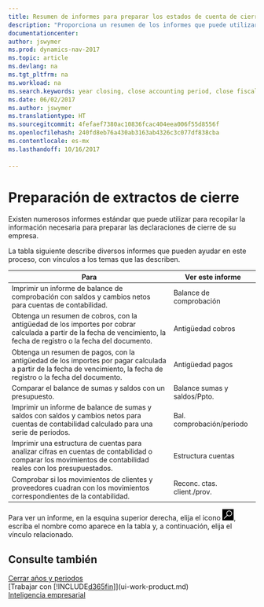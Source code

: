 ```yaml
---
title: Resumen de informes para preparar los estados de cuenta de cierre
description: "Proporciona un resumen de los informes que puede utilizar para recopilar la información necesaria para preparar los extractos de cierre de su empresa cuando cierre el ejercicio."
documentationcenter: 
author: jswymer
ms.prod: dynamics-nav-2017
ms.topic: article
ms.devlang: na
ms.tgt_pltfrm: na
ms.workload: na
ms.search.keywords: year closing, close accounting period, close fiscal year, aging, creditor payments, vendor payments, assets, liabilities, equity, analysis, reporting, financial report, business intelligence, BI, Power Bi, KPI
ms.date: 06/02/2017
ms.author: jswymer
ms.translationtype: HT
ms.sourcegitcommit: 4fefaef7380ac10836fcac404eea006f55d8556f
ms.openlocfilehash: 240fd8eb76a430ab3163ab4326c3c077df838cba
ms.contentlocale: es-mx
ms.lasthandoff: 10/16/2017

---
```

# <a name="preparing-closing-statements"></a>Preparación de extractos de cierre
Existen numerosos informes estándar que puede utilizar para recopilar la información necesaria para preparar las declaraciones de cierre de su empresa.

La tabla siguiente describe diversos informes que pueden ayudar en este proceso, con vínculos a los temas que las describen.

| Para | Ver este informe |
| --- | --- |
| Imprimir un informe de balance de comprobación con saldos y cambios netos para cuentas de contabilidad. |Balance de comprobación |
| Obtenga un resumen de cobros, con la antigüedad de los importes por cobrar calculada a partir de la fecha de vencimiento, la fecha de registro o la fecha del documento. |Antigüedad cobros |
| Obtenga un resumen de pagos, con la antigüedad de los importes por pagar calculada a partir de la fecha de vencimiento, la fecha de registro o la fecha del documento. |Antigüedad pagos |
| Comparar el balance de sumas y saldos con un presupuesto. |Balance sumas y saldos/Ppto. |
| Imprimir un informe de balance de sumas y saldos con saldos y cambios netos para cuentas de contabilidad calculado para una serie de periodos. |Bal. comprobación/periodo |
| Imprimir una estructura de cuentas para analizar cifras en cuentas de contabilidad o comparar los movimientos de contabilidad reales con los presupuestados. |Estructura cuentas |
| Comprobar si los movimientos de clientes y proveedores cuadran con los movimientos correspondientes de la contabilidad. |Reconc. ctas. client./prov. |

Para ver un informe, en la esquina superior derecha, elija el icono ![Buscar página o informe](media/ui-search/search_small.png "icono Buscar página o informe"), escriba el nombre como aparece en la tabla y, a continuación, elija el vínculo relacionado.

## <a name="see-also"></a>Consulte también
[Cerrar años y periodos](year-close-years-periods.md)  
[Trabajar con [!INCLUDE[d365fin](includes/d365fin_md.md)]](ui-work-product.md)  
[Inteligencia empresarial](bi.md)

